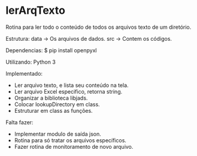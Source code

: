 # lerArqTexto
Rotina para ler todo o conteúdo de todos os arquivos texto de um diretório.

  Estrutura:
    data -> Os arquivos de dados.
    src  -> Contem os códigos.

  Dependencias:
    $ pip install openpyxl

  Utilizando:
    Python 3


Implementado:

  - Ler arquivo texto, e lista seu conteúdo na tela.
  - Ler arquivo Excel especifico, retorna string.
  - Organizar a biblioteca libjads.
  - Colocar lookupDirectory em class.
  - Estruturar em class as funções.

Falta fazer:

  - Implementar modulo de saída json.
  - Rotina para só tratar os arquivos específicos.
  - Fazer rotina de monitoramento de novo arquivo.

